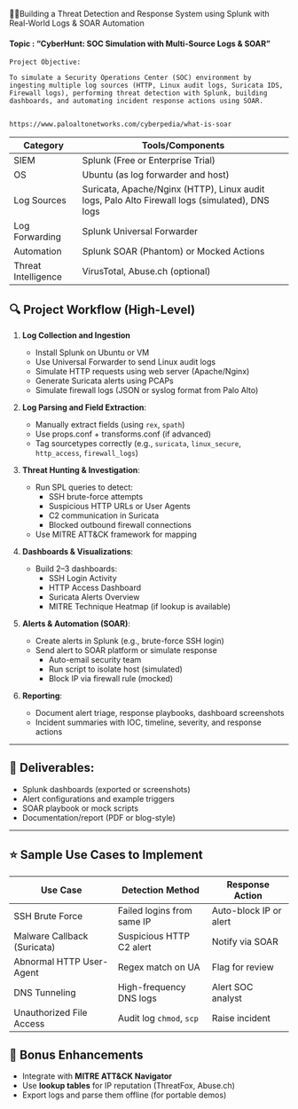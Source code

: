 🕵️‍♂️Building a Threat Detection and Response System using Splunk with Real-World Logs & SOAR Automation

#### Topic :  “CyberHunt: SOC Simulation with Multi-Source Logs & SOAR”

```
Project Objective:

To simulate a Security Operations Center (SOC) environment by ingesting multiple log sources (HTTP, Linux audit logs, Suricata IDS, Firewall logs), performing threat detection with Splunk, building dashboards, and automating incident response actions using SOAR.


https://www.paloaltonetworks.com/cyberpedia/what-is-soar

```

| Category            | Tools/Components                                                                               |
| ------------------- | ---------------------------------------------------------------------------------------------- |
| SIEM                | Splunk (Free or Enterprise Trial)                                                              |
| OS                  | Ubuntu (as log forwarder and host)                                                             |
| Log Sources         | Suricata, Apache/Nginx (HTTP), Linux audit logs, Palo Alto Firewall logs (simulated), DNS logs |
| Log Forwarding      | Splunk Universal Forwarder                                                                     |
| Automation          | Splunk SOAR (Phantom) or Mocked Actions                                                        |
| Threat Intelligence | VirusTotal, Abuse.ch (optional)                                                                |
## 🔍 **Project Workflow (High-Level)**

1. **Log Collection and Ingestion**
    - Install Splunk on Ubuntu or VM
    - Use Universal Forwarder to send Linux audit logs
    - Simulate HTTP requests using web server (Apache/Nginx)
    - Generate Suricata alerts using PCAPs
    - Simulate firewall logs (JSON or syslog format from Palo Alto)
        
2. **Log Parsing and Field Extraction**:
    - Manually extract fields (using `rex`, `spath`)
    - Use props.conf + transforms.conf (if advanced)
    - Tag sourcetypes correctly (e.g., `suricata`, `linux_secure`, `http_access`, `firewall_logs`)
        
3. **Threat Hunting & Investigation**:
    - Run SPL queries to detect:
        - SSH brute-force attempts
        - Suspicious HTTP URLs or User Agents
        - C2 communication in Suricata
        - Blocked outbound firewall connections
    - Use MITRE ATT&CK framework for mapping

4. **Dashboards & Visualizations**:
    - Build 2–3 dashboards:
        - SSH Login Activity
        - HTTP Access Dashboard
        - Suricata Alerts Overview
        - MITRE Technique Heatmap (if lookup is available)

5. **Alerts & Automation (SOAR)**:
    - Create alerts in Splunk (e.g., brute-force SSH login)
    - Send alert to SOAR platform or simulate response
        - Auto-email security team
        - Run script to isolate host (simulated)
        - Block IP via firewall rule (mocked)

6. **Reporting**:
    - Document alert triage, response playbooks, dashboard screenshots
    - Incident summaries with IOC, timeline, severity, and response actions
        

---
## 📁 **Deliverables**:

- Splunk dashboards (exported or screenshots)
- Alert configurations and example triggers
- SOAR playbook or mock scripts
- Documentation/report (PDF or blog-style)

---
## ⭐ Sample Use Cases to Implement

|Use Case|Detection Method|Response Action|
|---|---|---|
|SSH Brute Force|Failed logins from same IP|Auto-block IP or alert|
|Malware Callback (Suricata)|Suspicious HTTP C2 alert|Notify via SOAR|
|Abnormal HTTP User-Agent|Regex match on UA|Flag for review|
|DNS Tunneling|High-frequency DNS logs|Alert SOC analyst|
|Unauthorized File Access|Audit log `chmod`, `scp`|Raise incident|

## 🧠 Bonus Enhancements
- Integrate with **MITRE ATT&CK Navigator**
- Use **lookup tables** for IP reputation (ThreatFox, Abuse.ch)
- Export logs and parse them offline (for portable demos)
